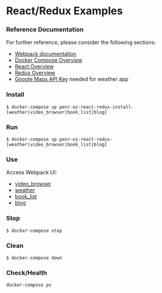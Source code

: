 # React/Redux Examples

### Reference Documentation
For further reference, please consider the following sections:

* [Webpack documentation](https://webpack.js.org/)
* [Docker Compose Overview](https://docs.docker.com/compose/overview/) 
* [React Overview](https://reactjs.org/)
* [Redux Overview](https://redux.js.org/)
* [Google Maps API Key](https://developers.google.com/maps/documentation/javascript/error-messages#no-api-keys) needed for weather app

### Install
```
$ docker-compose up penr-oz-react-redux-install-[weather|video_browser|book_list|blog]
```

### Run
```
$ docker-compose up penr-oz-react-redux-[weather|video_browser|book_list|blog]
```

### Use
Access Webpack UI:
- [video_browser](http://localhost:8080)
- [weather](http://localhost:8081)
- [book_list](http://localhost:8082)
- [blog](http://localhost:8083)

### Stop
```
$ docker-compose stop
```

### Clean
```
$ docker-compose down
```

### Check/Health
```
docker-compose ps
```